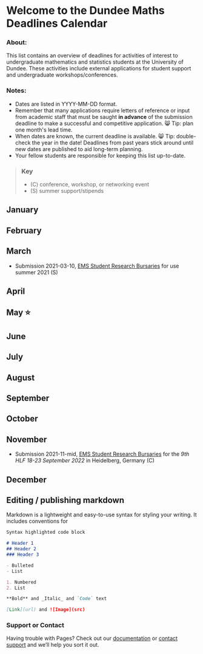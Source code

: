 # Welcome to the Dundee Maths Deadlines Calendar 

### About:
This list contains an overview of deadlines for activities of interest to undergraduate mathematics and statistics students at the University of Dundee. These activities include external applications for student support and undergraduate workshops/conferences.

### Notes: 
- Dates are listed in YYYY-MM-DD format. 
- Remember that many applications require letters of reference or input from academic staff that must be saught **in advance** of the submission deadline to make a successful and competitive application. 😸 Tip: plan one month's lead time. 
- When dates are known, the current deadline is available. 😸 Tip: double-check the year in the date! Deadlines from past years stick around until new dates are published to aid long-term planning.
- Your fellow students are responsible for keeping this list up-to-date.

> ### Key
> - (C) conference, workshop, or networking event 
> - (S) summer support/stipends

## January

## February

## March

- Submission 2021-03-10, [EMS Student Research Bursaries](http://www.ems.ac.uk/funding/ems-student-research-bursaries) for use summer 2021 (S)

## April

## May ⭐

## June

## July

## August

## September

## October

## November

- Submission 2021-11-mid, [EMS Student Research Bursaries](http://www.ems.ac.uk/funding/ems-student-research-bursaries) for the *9th HLF 18-23 September 2022* in Heidelberg, Germany (C)

## December



## Editing / publishing markdown 

Markdown is a lightweight and easy-to-use syntax for styling your writing. It includes conventions for

```markdown
Syntax highlighted code block

# Header 1
## Header 2
### Header 3

- Bulleted
- List

1. Numbered
2. List

**Bold** and _Italic_ and `Code` text

[Link](url) and ![Image](src)
```

### Support or Contact

Having trouble with Pages? Check out our [documentation](https://docs.github.com/categories/github-pages-basics/) or [contact support](https://support.github.com/contact) and we’ll help you sort it out.
